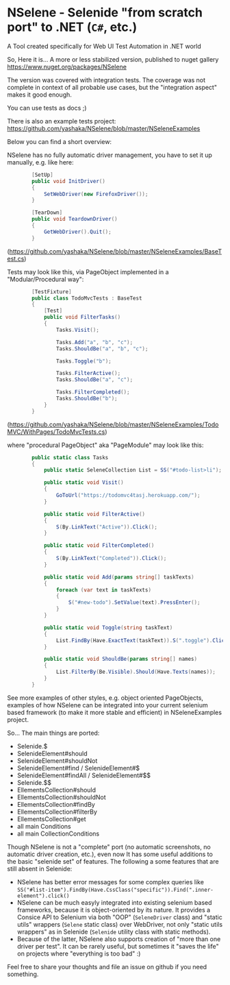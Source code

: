 # NSelene - Selenide "from scratch port" to .NET (`C#`, etc.)
A Tool created specifically for Web UI Test Automation in .NET world

So, Here it is... A more or less stabilized version, published to nuget gallery https://www.nuget.org/packages/NSelene

The version was covered with integration tests. The coverage was not complete in context of all probable use cases, but the "integration aspect" makes it good enough.

You can use tests as docs ;)

There is also an example tests project: https://github.com/yashaka/NSelene/blob/master/NSeleneExamples

Below you can find a short overview:

NSelene has no fully automatic driver management, you have to set it up manually, e.g. like here: 
```csharp
        [SetUp]
        public void InitDriver()
        {
            SetWebDriver(new FirefoxDriver());
        }

        [TearDown]
        public void TeardownDriver()
        {
            GetWebDriver().Quit();
        }
```
(https://github.com/yashaka/NSelene/blob/master/NSeleneExamples/BaseTest.cs)

Tests may look like this, via PageObject implemented in a "Modular/Procedural way":

```csharp
        [TestFixture]
        public class TodoMvcTests : BaseTest
        {
            [Test]
            public void FilterTasks()
            {
                Tasks.Visit();

                Tasks.Add("a", "b", "c");
                Tasks.ShouldBe("a", "b", "c");

                Tasks.Toggle("b"); 

                Tasks.FilterActive();
                Tasks.ShouldBe("a", "c");

                Tasks.FilterCompleted();
                Tasks.ShouldBe("b");
            }
        }
```
(https://github.com/yashaka/NSelene/blob/master/NSeleneExamples/TodoMVC/WithPages/TodoMvcTests.cs)

where "procedural PageObject" aka "PageModule" may look like this:

```csharp
        public static class Tasks
        {
            public static SeleneCollection List = SS("#todo-list>li"); 

            public static void Visit()
            {
                GoToUrl("https://todomvc4tasj.herokuapp.com/");
            }

            public static void FilterActive()
            {
                S(By.LinkText("Active")).Click();
            }

            public static void FilterCompleted()
            {
                S(By.LinkText("Completed")).Click();
            }

            public static void Add(params string[] taskTexts)
            {
                foreach (var text in taskTexts) 
                {
                    S("#new-todo").SetValue(text).PressEnter();
                }
            }

            public static void Toggle(string taskText)
            {
                List.FindBy(Have.ExactText(taskText)).S(".toggle").Click();
            }

            public static void ShouldBe(params string[] names)
            {
                List.FilterBy(Be.Visible).Should(Have.Texts(names));
            }
        }
```

See more examples of other styles, e.g. object oriented PageObjects, examples of how NSelene can be integrated into your current selenium based framework (to make it more stable and efficient) in NSeleneExamples project.

So... 
The main things are ported: 
- Selenide.$
- SelenideElement#should
- SelenideElement#shouldNot
- SelenideElement#find / SelenideElement#$
- SelenideElement#findAll / SelenideElement#$$
- Selenide.$$
- EllementsCollection#should
- EllementsCollection#shouldNot
- EllementsCollection#findBy
- EllementsCollection#filterBy
- EllementsCollection#get
- all main Conditions
- all main CollectionConditions

Though NSelene is not a "complete" port (no automatic screenshots, no automatic driver creation, etc.), even now It has some useful additions to the basic "selenide set" of features. The following a some features that are still absent in Selenide:

- NSelene has better error messages for some complex queries like 
  `SS("#list-item").FindBy(Have.CssClass("specific")).Find(".inner-element").click()`
- NSelene can be much easyly integrated into existing selenium based frameworks, because it is object-oriented by its nature. It provides a Consice API to Selenium via both "OOP" (`SeleneDriver` class) and "static utils" wrappers (`Selene` static class) over WebDriver, not only "static utils wrappers" as in Selenide (`Selenide` utility class with static methods).
- Because of the latter, NSelene also supports creation of "more than one driver per test". It can be rarely useful, but sometimes it "saves the life" on projects where "everything is too bad" :)

Feel free to share your thoughts and file an issue on github if you need something.